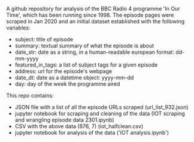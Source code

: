 A github repository for analysis of the BBC Radio 4 programme 'In Our Time', which has been running since 1998. The episode pages were scraped in Jan 2020 and an initial dataset established with the following variables:

- subject: title of episode
- summary: textual summary of what the episode is about
- date_str: date as a string, in a human-readable european format: dd-mm-yyyy
- featured_in_tags: a list of subject tags for a given episode
- address: url for the episode's webpage
- date_dt: date as a datetime object: yyyy-mm-dd
- day: day of the week the programme aired

This repo contains:

- JSON file with a list of all the episode URLs scraped (url_list_932.json)
- jupyter notebook for scraping and cleaning of the data (IOT scraping and wrangling episode data 2301.ipynb)
- CSV with the above data (876, 7) (iot_halfclean.csv)
- jupyter notebook for analysis of the data ('IOT analysis.ipynb')

